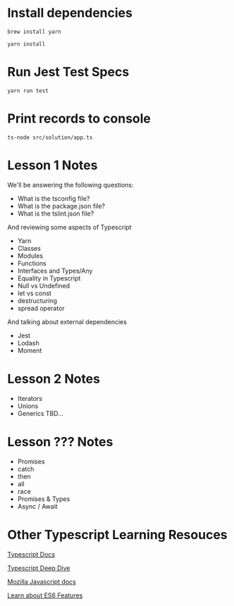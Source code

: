 # Install dependencies
`brew install yarn`

`yarn install`

# Run Jest Test Specs

`yarn run test`

# Print records to console

`ts-node src/solution/app.ts`

# Lesson 1 Notes

We'll be answering the following questions:
- What is the tsconfig file?
- What is the package.json file?
- What is the tslint.json file?

And reviewing some aspects of Typescript
- Yarn
- Classes
- Modules
- Functions
- Interfaces and Types/Any
- Equality in Typescript
- Null vs Undefined
- let vs const
- destructuring
- spread operator

And talking about external dependencies
- Jest
- Lodash
- Moment

# Lesson 2 Notes
- Iterators
- Unions
- Generics
TBD...

# Lesson ??? Notes
- Promises
 - catch
 - then
 - all
 - race
- Promises & Types
- Async / Await

# Other Typescript Learning Resouces
[Typescript Docs](https://www.typescriptlang.org/docs/home.html) 

[Typescript Deep Dive](https://basarat.gitbooks.io/typescript/docs/why-typescript.html)

[Mozilla Javascript docs](https://developer.mozilla.org/en-US/docs/Web/JavaScript)

[Learn about ES6 Features](http://es6-features.org/)